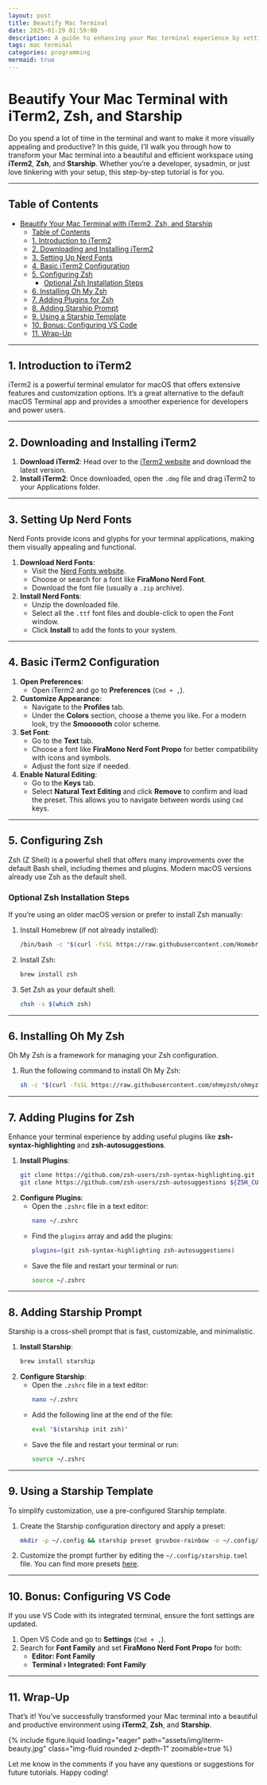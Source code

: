 ```yaml
---
layout: post
title: Beautify Mac Terminal
date: 2025-01-29 01:59:00
description: A guide to enhancing your Mac terminal experience by setting up iTerm2 as a powerful terminal emulator, configuring Zsh shell with modern features, and customizing your prompt with Starship for improved productivity and visual appeal.
tags: mac terminal
categories: programming
mermaid: true
---
```


# Beautify Your Mac Terminal with iTerm2, Zsh, and Starship

Do you spend a lot of time in the terminal and want to make it more visually appealing and productive? In this guide, I’ll walk you through how to transform your Mac terminal into a beautiful and efficient workspace using **iTerm2**, **Zsh**, and **Starship**. Whether you’re a developer, sysadmin, or just love tinkering with your setup, this step-by-step tutorial is for you.

---

## Table of Contents
- [Beautify Your Mac Terminal with iTerm2, Zsh, and Starship](#beautify-your-mac-terminal-with-iterm2-zsh-and-starship)
  - [Table of Contents](#table-of-contents)
  - [1. Introduction to iTerm2](#1-introduction-to-iterm2)
  - [2. Downloading and Installing iTerm2](#2-downloading-and-installing-iterm2)
  - [3. Setting Up Nerd Fonts](#3-setting-up-nerd-fonts)
  - [4. Basic iTerm2 Configuration](#4-basic-iterm2-configuration)
  - [5. Configuring Zsh](#5-configuring-zsh)
    - [Optional Zsh Installation Steps](#optional-zsh-installation-steps)
  - [6. Installing Oh My Zsh](#6-installing-oh-my-zsh)
  - [7. Adding Plugins for Zsh](#7-adding-plugins-for-zsh)
  - [8. Adding Starship Prompt](#8-adding-starship-prompt)
  - [9. Using a Starship Template](#9-using-a-starship-template)
  - [10. Bonus: Configuring VS Code](#10-bonus-configuring-vs-code)
  - [11. Wrap-Up](#11-wrap-up)

---

## 1. Introduction to iTerm2
iTerm2 is a powerful terminal emulator for macOS that offers extensive features and customization options. It’s a great alternative to the default macOS Terminal app and provides a smoother experience for developers and power users.

---

## 2. Downloading and Installing iTerm2
1. **Download iTerm2**: Head over to the [iTerm2 website](https://iterm2.com/) and download the latest version.
2. **Install iTerm2**: Once downloaded, open the `.dmg` file and drag iTerm2 to your Applications folder.

---

## 3. Setting Up Nerd Fonts
Nerd Fonts provide icons and glyphs for your terminal applications, making them visually appealing and functional.

1. **Download Nerd Fonts**:
   - Visit the [Nerd Fonts website](https://www.nerdfonts.com/).
   - Choose or search for a font like **FiraMono Nerd Font**.
   - Download the font file (usually a `.zip` archive).
2. **Install Nerd Fonts**:
   - Unzip the downloaded file.
   - Select all the `.ttf` font files and double-click to open the Font window.
   - Click **Install** to add the fonts to your system.

---

## 4. Basic iTerm2 Configuration
1. **Open Preferences**:
   - Open iTerm2 and go to **Preferences** (`Cmd + ,`).
2. **Customize Appearance**:
   - Navigate to the **Profiles** tab.
   - Under the **Colors** section, choose a theme you like. For a modern look, try the **Smoooooth** color scheme.
3. **Set Font**:
   - Go to the **Text** tab.
   - Choose a font like **FiraMono Nerd Font Propo** for better compatibility with icons and symbols.
   - Adjust the font size if needed.
4. **Enable Natural Editing**:
   - Go to the **Keys** tab.
   - Select **Natural Text Editing** and click **Remove** to confirm and load the preset. This allows you to navigate between words using `Cmd` keys.

---

## 5. Configuring Zsh
Zsh (Z Shell) is a powerful shell that offers many improvements over the default Bash shell, including themes and plugins. Modern macOS versions already use Zsh as the default shell.

### Optional Zsh Installation Steps
If you’re using an older macOS version or prefer to install Zsh manually:
1. Install Homebrew (if not already installed):
   ```bash
   /bin/bash -c "$(curl -fsSL https://raw.githubusercontent.com/Homebrew/install/HEAD/install.sh)"
   ```
2. Install Zsh:
   ```bash
   brew install zsh
   ```
3. Set Zsh as your default shell:
   ```bash
   chsh -s $(which zsh)
   ```

---

## 6. Installing Oh My Zsh
Oh My Zsh is a framework for managing your Zsh configuration.

1. Run the following command to install Oh My Zsh:
   ```bash
   sh -c "$(curl -fsSL https://raw.githubusercontent.com/ohmyzsh/ohmyzsh/master/tools/install.sh)"
   ```

---

## 7. Adding Plugins for Zsh
Enhance your terminal experience by adding useful plugins like **zsh-syntax-highlighting** and **zsh-autosuggestions**.

1. **Install Plugins**:
   ```bash
   git clone https://github.com/zsh-users/zsh-syntax-highlighting.git ${ZSH_CUSTOM:-~/.oh-my-zsh/custom}/plugins/zsh-syntax-highlighting
   git clone https://github.com/zsh-users/zsh-autosuggestions ${ZSH_CUSTOM:-~/.oh-my-zsh/custom}/plugins/zsh-autosuggestions
   ```
2. **Configure Plugins**:
   - Open the `.zshrc` file in a text editor:
     ```bash
     nano ~/.zshrc
     ```
   - Find the `plugins` array and add the plugins:
     ```bash
     plugins=(git zsh-syntax-highlighting zsh-autosuggestions)
     ```
   - Save the file and restart your terminal or run:
     ```bash
     source ~/.zshrc
     ```

---

## 8. Adding Starship Prompt
Starship is a cross-shell prompt that is fast, customizable, and minimalistic.

1. **Install Starship**:
   ```bash
   brew install starship
   ```
2. **Configure Starship**:
   - Open the `.zshrc` file in a text editor:
     ```bash
     nano ~/.zshrc
     ```
   - Add the following line at the end of the file:
     ```bash
     eval "$(starship init zsh)"
     ```
   - Save the file and restart your terminal or run:
     ```bash
     source ~/.zshrc
     ```

---

## 9. Using a Starship Template
To simplify customization, use a pre-configured Starship template.

1. Create the Starship configuration directory and apply a preset:
   ```bash
   mkdir -p ~/.config && starship preset gruvbox-rainbow -o ~/.config/starship.toml
   ```
2. Customize the prompt further by editing the `~/.config/starship.toml` file. You can find more presets [here](https://starship.rs/presets/).

---

## 10. Bonus: Configuring VS Code
If you use VS Code with its integrated terminal, ensure the font settings are updated.

1. Open VS Code and go to **Settings** (`Cmd + ,`).
2. Search for **Font Family** and set **FiraMono Nerd Font Propo** for both:
   - **Editor: Font Family**
   - **Terminal › Integrated: Font Family**

---

## 11. Wrap-Up
That’s it! You’ve successfully transformed your Mac terminal into a beautiful and productive environment using **iTerm2**, **Zsh**, and **Starship**. 

<div class="row mt-3">
    <div class="col-sm mt-3 mt-md-0">
        {% include figure.liquid loading="eager" path="assets/img/iterm-beauty.jpg" class="img-fluid rounded z-depth-1" zoomable=true %}
    </div>
</div>

Let me know in the comments if you have any questions or suggestions for future tutorials. Happy coding!